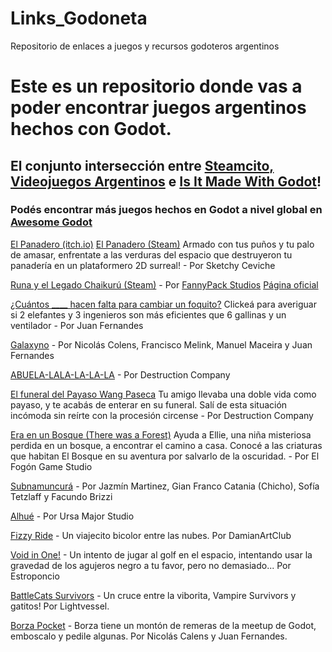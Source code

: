 # Links_Godoneta
Repositorio de enlaces a juegos y recursos godoteros argentinos


# Este es un repositorio donde vas a poder encontrar juegos argentinos hechos con Godot.
## El conjunto intersección entre [Steamcito, Videojuegos Argentinos](https://store.steampowered.com/curator/45013169/) e [Is It Made With Godot](https://store.steampowered.com/curator/41324400-Is-it-made-with-Godot/)!
### Podés encontrar más juegos hechos en Godot a nivel global en [Awesome Godot](https://github.com/godotengine/awesome-godot)



[El Panadero (itch.io)](https://sketchyceviche.itch.io/el-panadero) 
[El Panadero (Steam)](https://store.steampowered.com/app/2313180/El_Panadero_The_Baker/) Armado con tus puños y tu palo de amasar, enfrentate a las verduras del espacio que destruyeron tu panadería en un plataformero 2D surreal! - Por Sketchy Ceviche

[Runa y el Legado Chaikurú (Steam)](https://store.steampowered.com/app/2283470) - Por [FannyPack Studios](https://fannypackstudios.itch.io/) [Página oficial](https://www.fannypackstudios.com/)

[¿Cuántos ____ hacen falta para cambiar un foquito?](https://j9794.itch.io/ggj2024) Clickeá para averiguar si 2 elefantes y 3 ingenieros son más eficientes que 6 gallinas y un ventilador - Por Juan Fernandes

[Galaxyno](https://j9794.itch.io/galaxyno) - Por Nicolás Colens, Francisco Melink, Manuel Maceira y Juan Fernandes

[ABUELA-LALA-LA-LA-LA](https://destruction-company.itch.io/abuela-la-la-la) - Por Destruction Company

[El funeral del Payaso Wang Paseca](https://destruction-company.itch.io/el-funeral-del-payaso-wang-paseca) Tu amigo llevaba una doble vida como payaso, y te acabás de enterar en su funeral. Salí de esta situación incómoda sin reírte con la procesión circense - Por Destruction Company

[Era en un Bosque (There was a Forest)](https://elfogon.itch.io/therewasaforest) Ayuda a Ellie, una niña misteriosa perdida en un bosque, a encontrar el camino a casa. Conocé a las criaturas que habitan El Bosque en su aventura por salvarlo de la oscuridad. - Por El Fogón Game Studio

[Subnamuncurá](https://chofitet.itch.io/subnamuncura) - Por Jazmín Martinez, Gian Franco Catania (Chicho), Sofía Tetzlaff y Facundo Brizzi

[Alhué](https://drive.google.com/drive/folders/1WMpgKQyzo7W5hgKM4gHubewGcZdkLnim) - Por Ursa Major Studio

[Fizzy Ride](https://damianartclub.itch.io/fizzyride) - Un viajecito bicolor entre las nubes. Por DamianArtClub

[Void in One!](https://estroponcio.itch.io/void-in-one) - Un intento de jugar al golf en el espacio, intentando usar la gravedad de los agujeros negro a tu favor, pero no demasiado... Por Estroponcio

[BattleCats Survivors](https://play.google.com/store/apps/details?id=com.battlecats.survivors) - Un cruce entre la viborita, Vampire Survivors y gatitos! Por Lightvessel. 

[Borza Pocket](https://j9794.itch.io/borza-pocket) - Borza tiene un montón de remeras de la meetup de Godot, emboscalo y pedile algunas. Por Nicolás Calens y Juan Fernandes. 

